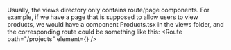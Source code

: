 Usually, the views directory only contains route/page components. For example, if we have a page that is supposed to allow users to view products, we would have a component Products.tsx in the views folder, and the corresponding route could be something like this: <Route path="/projects" element={<Products />} />
